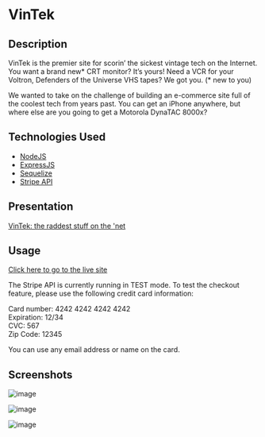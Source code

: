# VinTek

## Description
VinTek is the premier site for scorin’ the sickest vintage tech on the Internet. You want a brand new* CRT monitor? It’s yours! Need a VCR for your Voltron, Defenders of the Universe VHS tapes? We got you.
(* new to you) 

We wanted to take on the challenge of building an e-commerce site full of the coolest tech from years past. You can get an iPhone anywhere, but where else are you going to get a Motorola DynaTAC 8000x?

## Technologies Used
* [NodeJS](https://nodejs.org/en/)
* [ExpressJS](https://expressjs.com/)
* [Sequelize](https://sequelize.org/)
* [Stripe API](https://stripe.com/docs/api)

## Presentation
[VinTek: the raddest stuff on the 'net](https://docs.google.com/presentation/d/1BnUFtpeHNk3tYop0sxWWZvdBX5vDcerzBVhmUVLG7do/edit#slide=id.g12386fe4299_0_3033)

## Usage
[Click here to go to the live site](https://floating-chamber-49203.herokuapp.com/)

The Stripe API is currently running in TEST mode. To test the checkout feature, please use the following credit card information:

Card number: 4242 4242 4242 4242</br>
Expiration: 12/34<br>
CVC: 567<br>
Zip Code: 12345<br>


You can use any email address or name on the card.

## Screenshots
![image](https://user-images.githubusercontent.com/94988620/162644959-d0b2c05a-b8da-4ec8-8a2f-e66abca97106.png)


![image](https://user-images.githubusercontent.com/94988620/162645091-3e2b4e20-610e-4829-88c6-c09930c2a7e3.png)


![image](https://user-images.githubusercontent.com/94988620/162645129-22e88c86-4901-4872-aa85-a9eb7a0be89b.png)